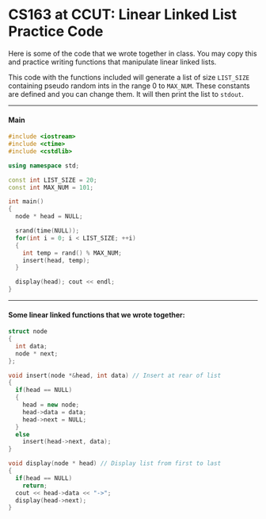 CS163 at CCUT: Linear Linked List Practice Code
======

Here is some of the code that we wrote together in class. You may copy this and practice writing functions that manipulate linear linked lists.

This code with the functions included will generate a list of size `LIST_SIZE` containing pseudo random ints in the range 0 to `MAX_NUM`. These constants are defined and you can change them. It will then print the list to `stdout`.

-----
#### Main
```C++
#include <iostream>
#include <ctime>
#include <cstdlib>

using namespace std;

const int LIST_SIZE = 20;
const int MAX_NUM = 101;

int main()
{
  node * head = NULL;

  srand(time(NULL));
  for(int i = 0; i < LIST_SIZE; ++i)
  {
    int temp = rand() % MAX_NUM;
    insert(head, temp);
  }

  display(head); cout << endl;
}
```
-----
#### Some linear linked functions that we wrote together:
```C++
struct node
{
  int data;
  node * next;
};

void insert(node *&head, int data) // Insert at rear of list
{
  if(head == NULL)
  {
    head = new node;
    head->data = data;
    head->next = NULL;
  }
  else
    insert(head->next, data);
}

void display(node * head) // Display list from first to last
{
  if(head == NULL)
    return;
  cout << head->data << "->";
  display(head->next);
}
```
